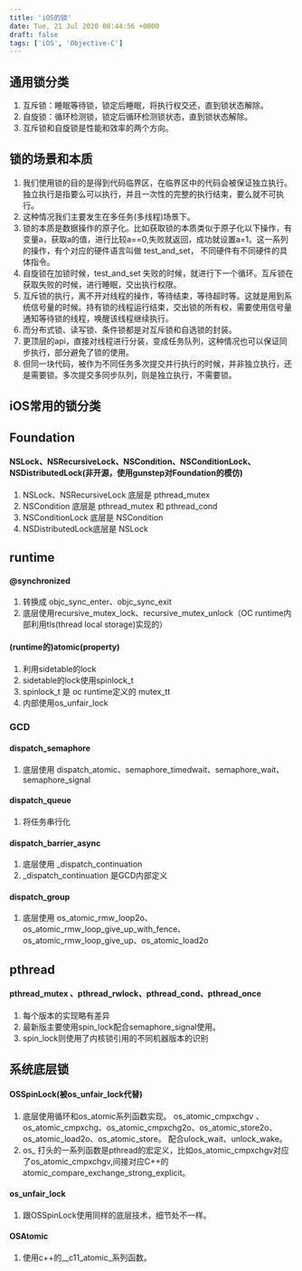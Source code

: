 ```yaml
---
title: 'iOS的锁'
date: Tue, 21 Jul 2020 08:44:56 +0000
draft: false
tags: ['iOS', 'Objective-C']
---
```


通用锁分类
-----

1.  互斥锁：睡眠等待锁，锁定后睡眠，将执行权交还，直到锁状态解除。
2.  自旋锁：循环检测锁，锁定后循环检测锁状态，直到锁状态解除。
3.  互斥锁和自旋锁是性能和效率的两个方向。

锁的场景和本质
-------

1.  我们使用锁的目的是得到代码临界区，在临界区中的代码会被保证独立执行。独立执行是指要么可以执行，并且一次性的完整的执行结束，要么就不可执行。
2.  这种情况我们主要发生在多任务(多线程)场景下。
3.  锁的本质是数据操作的原子化。比如获取锁的本质类似于原子化以下操作，有变量a，获取a的值，进行比较a==0,失败就返回，成功就设置a=1。这一系列的操作，有个对应的硬件语言叫做 test\_and\_set， 不同硬件有不同硬件的具体指令。
4.  自旋锁在加锁时候，test\_and\_set 失败的时候，就进行下一个循环。互斥锁在获取失败的时候，进行睡眠，交出执行权限。
5.  互斥锁的执行，离不开对线程的操作，等待结束，等待超时等。这就是用到系统信号量的时候。持有锁的线程运行结束，交出锁的所有权，需要使用信号量通知等待锁的线程，唤醒该线程继续执行。
6.  而分布式锁、读写锁、条件锁都是对互斥锁和自选锁的封装。
7.  更顶层的api，直接对线程进行分装，变成任务队列，这种情况也可以保证同步执行，部分避免了锁的使用。
8.  但同一块代码，被作为不同任务多次提交并行执行的时候，并非独立执行，还是需要锁。多次提交多同步队列，则是独立执行，不需要锁。

iOS常用的锁分类
---------

Foundation
----------

#### NSLock、NSRecursiveLock、NSCondition、NSConditionLock、NSDistributedLock(非开源，使用gunstep对Foundation的模仿)

1.  NSLock、NSRecursiveLock 底层是 pthread\_mutex
2.  NSCondition 底层是 pthread\_mutex 和 pthread\_cond
3.  NSConditionLock 底层是 NSCondition
4.  NSDistributedLock底层是 NSLock

runtime
-------

#### @synchronized

1.  转换成 objc\_sync\_enter、objc\_sync\_exit
2.  底层使用recursive\_mutex\_lock、recursive\_mutex\_unlock（OC runtime内部利用tls(thread local storage)实现的）

#### (runtime的)atomic(property)

1.  利用sidetable的lock
2.  sidetable的lock使用spinlock\_t
3.  spinlock\_t 是 oc runtime定义的 mutex\_tt
4.  内部使用os\_unfair\_lock

### GCD

#### dispatch\_semaphore

1.  底层使用 dispatch\_atomic、semaphore\_timedwait、semaphore\_wait、semaphore\_signal

#### dispatch\_queue

1.  将任务串行化

#### dispatch\_barrier\_async

1.  底层使用 \_dispatch\_continuation
2.  \_dispatch\_continuation 是GCD内部定义

#### dispatch\_group

1.  底层使用 os\_atomic\_rmw\_loop2o、os\_atomic\_rmw\_loop\_give\_up\_with\_fence、os\_atomic\_rmw\_loop\_give\_up、os\_atomic\_load2o

pthread
-------

#### pthread\_mutex 、pthread\_rwlock、pthread\_cond、pthread\_once

1.  每个版本的实现略有差异
2.  最新版主要使用spin\_lock配合semaphore\_signal使用。
3.  spin\_lock则使用了内核锁引用的不同机器版本的识别

系统底层锁
-----

#### OSSpinLock(被os\_unfair\_lock代替)

1.  底层使用循环和os\_atomic系列函数实现。 os\_atomic\_cmpxchgv 、 os\_atomic\_cmpxchg、os\_atomic\_cmpxchg2o、os\_atomic\_store2o、os\_atomic\_load2o、os\_atomic\_store。 配合ulock\_wait、unlock\_wake。
2.  os\_ 打头的一系列函数是pthread的宏定义，比如os\_atomic\_cmpxchgv对应了os\_atomic\_cmpxchgv,间接对应C++的atomic\_compare\_exchange\_strong\_explicit。

#### os\_unfair\_lock

1.  跟OSSpinLock使用同样的底层技术，细节处不一样。

#### OSAtomic

1.  使用c++的\_\_c11\_atomic\_系列函数。